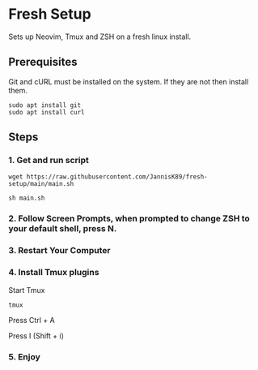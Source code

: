 # Fresh Setup

Sets up Neovim, Tmux and ZSH on a fresh linux install.

## Prerequisites

Git and cURL must be installed on the system. If they are not then install
them.

```
sudo apt install git
sudo apt install curl
```

## Steps

### 1. Get and run script

```
wget https://raw.githubusercontent.com/JannisK89/fresh-setup/main/main.sh

sh main.sh
```

### 2. Follow Screen Prompts, when prompted to change ZSH to your default shell, press N.

### 3. Restart Your Computer

### 4. Install Tmux plugins

Start Tmux

```
tmux
```

Press Ctrl + A

Press I (Shift + i)

### 5. Enjoy
